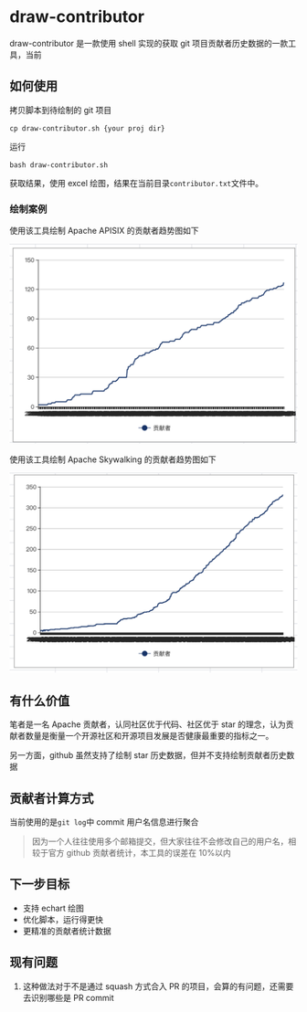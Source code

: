 # draw-contributor

draw-contributor 是一款使用 shell 实现的获取 git 项目贡献者历史数据的一款工具，当前

## 如何使用

拷贝脚本到待绘制的 git 项目

```
cp draw-contributor.sh {your proj dir}
```

运行

```
bash draw-contributor.sh
```

获取结果，使用 excel 绘图，结果在当前目录`contributor.txt`文件中。

### 绘制案例

使用该工具绘制 Apache APISIX 的贡献者趋势图如下

![](./images/apisix.png)

使用该工具绘制 Apache Skywalking 的贡献者趋势图如下

![](./images/skywalking.png)

## 有什么价值

笔者是一名 Apache 贡献者，认同社区优于代码、社区优于 star 的理念，认为贡献者数量是衡量一个开源社区和开源项目发展是否健康最重要的指标之一。

另一方面，github 虽然支持了绘制 star 历史数据，但并不支持绘制贡献者历史数据

## 贡献者计算方式

当前使用的是`git log`中 commit 用户名信息进行聚合

> 因为一个人往往使用多个邮箱提交，但大家往往不会修改自己的用户名，相较于官方 github 贡献者统计，本工具的误差在 10%以内

## 下一步目标

- 支持 echart 绘图
- 优化脚本，运行得更快
- 更精准的贡献者统计数据

## 现有问题

1. 这种做法对于不是通过 squash 方式合入 PR 的项目，会算的有问题，还需要去识别哪些是 PR commit